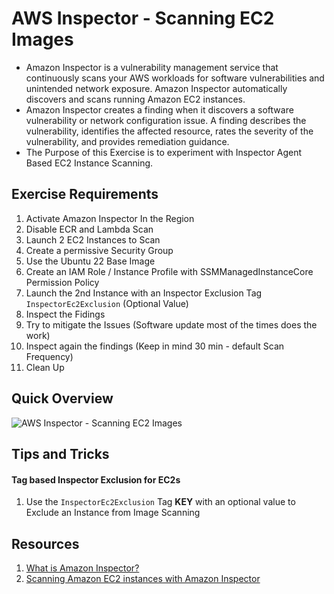 # AWS Inspector - Scanning EC2 Images
- Amazon Inspector is a vulnerability management service that continuously scans your AWS workloads for software vulnerabilities and unintended network exposure. Amazon Inspector automatically discovers and scans running Amazon EC2 instances.
- Amazon Inspector creates a finding when it discovers a software vulnerability or network configuration issue. A finding describes the vulnerability, identifies the affected resource, rates the severity of the vulnerability, and provides remediation guidance. 
- The Purpose of this Exercise is to experiment with Inspector Agent Based EC2 Instance Scanning. 

## Exercise Requirements
1. Activate Amazon Inspector In the Region
  1. Disable ECR and Lambda Scan
1. Launch 2 EC2 Instances to Scan
  1. Create a permissive Security Group
  1. Use the Ubuntu 22 Base Image
  1. Create an IAM Role / Instance Profile with SSMManagedInstanceCore Permission Policy
  1. Launch the 2nd Instance with an Inspector Exclusion Tag `InspectorEc2Exclusion` (Optional Value)
1. Inspect the Fidings
1. Try to mitigate the Issues (Software update most of the times does the work)
1. Inspect again the findings (Keep in mind 30 min - default Scan Frequency)
1. Clean Up

## Quick Overview
![AWS Inspector - Scanning EC2 Images](./)

## Tips and Tricks
#### Tag based Inspector Exclusion for EC2s
1. Use the `InspectorEc2Exclusion` Tag __KEY__ with an optional value to Exclude an Instance from Image Scanning

## Resources
1. [What is Amazon Inspector?](https://docs.aws.amazon.com/inspector/latest/user/what-is-inspector.html)
1. [Scanning Amazon EC2 instances with Amazon Inspector](https://docs.aws.amazon.com/inspector/latest/user/scanning-ec2.html)